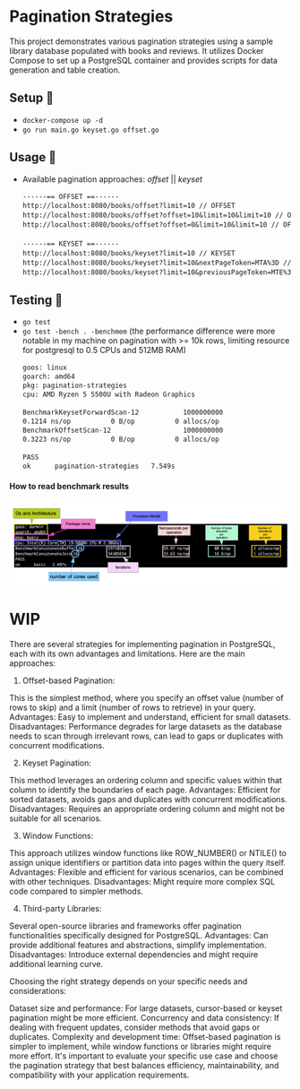 # Pagination Strategies

This project demonstrates various pagination strategies using a sample library database populated with books and reviews. It utilizes Docker Compose to set up a PostgreSQL container and provides scripts for data generation and table creation.

## Setup :wrench:

- `docker-compose up -d`
- `go run main.go keyset.go offset.go`

## Usage :scroll:

- Available pagination approaches: _offset_ || _keyset_
  ```txt
  ------== OFFSET ==------ 
  http://localhost:8080/books/offset?limit=10 // OFFSET 
  http://localhost:8080/books/offset?offset=10&limit=10&limit=10 // OFFSET NEXT  
  http://localhost:8080/books/offset?offset=0&limit=10&limit=10 // OFFSET PREVIOUS

  ------== KEYSET ==------
  http://localhost:8080/books/keyset?limit=10 // KEYSET
  http://localhost:8080/books/keyset?limit=10&nextPageToken=MTA%3D // KEYSET NEXT
  http://localhost:8080/books/keyset?limit=10&previousPageToken=MTE%3D // KEYSET PREVIOUS
  ```

## Testing :cop:

- `go test`
- `go test -bench . -benchmem` (the performance difference were more notable in my machine on pagination with >= 10k rows, limiting resource for postgresql to 0.5 CPUs and 512MB RAM)
  ```shell
  goos: linux
  goarch: amd64
  pkg: pagination-strategies
  cpu: AMD Ryzen 5 5500U with Radeon Graphics         
  
  BenchmarkKeysetForwardScan-12           1000000000               0.1214 ns/op          0 B/op          0 allocs/op
  BenchmarkOffsetScan-12                  1000000000               0.3223 ns/op          0 B/op          0 allocs/op
  
  PASS
  ok      pagination-strategies   7.549s
  ```

#### How to read benchmark results
![How to read benchmark results](how_to_read_bench.png)

# WIP

There are several strategies for implementing pagination in PostgreSQL, each with its own advantages and limitations. Here are the main approaches:

1. Offset-based Pagination:

This is the simplest method, where you specify an offset value (number of rows to skip) and a limit (number of rows to retrieve) in your query.
Advantages: Easy to implement and understand, efficient for small datasets.
Disadvantages: Performance degrades for large datasets as the database needs to scan through irrelevant rows, can lead to gaps or duplicates with concurrent modifications.

2. Keyset Pagination:

This method leverages an ordering column and specific values within that column to identify the boundaries of each page.
Advantages: Efficient for sorted datasets, avoids gaps and duplicates with concurrent modifications.
Disadvantages: Requires an appropriate ordering column and might not be suitable for all scenarios.

3. Window Functions:

This approach utilizes window functions like ROW_NUMBER() or NTILE() to assign unique identifiers or partition data into pages within the query itself.
Advantages: Flexible and efficient for various scenarios, can be combined with other techniques.
Disadvantages: Might require more complex SQL code compared to simpler methods.

4. Third-party Libraries:

Several open-source libraries and frameworks offer pagination functionalities specifically designed for PostgreSQL.
Advantages: Can provide additional features and abstractions, simplify implementation.
Disadvantages: Introduce external dependencies and might require additional learning curve.

Choosing the right strategy depends on your specific needs and considerations:

Dataset size and performance: For large datasets, cursor-based or keyset pagination might be more efficient.
Concurrency and data consistency: If dealing with frequent updates, consider methods that avoid gaps or duplicates.
Complexity and development time: Offset-based pagination is simpler to implement, while window functions or libraries might require more effort.
It's important to evaluate your specific use case and choose the pagination strategy that best balances efficiency, maintainability, and compatibility with your application requirements.